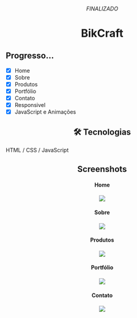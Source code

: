<h6 align="center"> 
 FINALIZADO
</h6 >
<h1 align="center"> BikCraft
</h1>

<h2> Progresso... </h2>

-  [x] Home
-  [x] Sobre
-  [x] Produtos
-  [x] Portfólio
-  [x] Contato
-  [x] Responsivel
-  [X] JavaScript e Animações

<h2 align="center"> 🛠 Tecnologias </h2>
HTML /
CSS /
JavaScript

<h2 align="center"> 
Screenshots 
</h2>

<h4 align="center"> 
Home 
</h4>
<h4 align="center"> 
<img src="https://github.com/AdilsonMJ/CURSO-FRONTEND-ORIGAMID/blob/main/BikCraft/wireframe/screenshots/home.png"  >
</h4>

<h4 align="center"> 
Sobre 
</h4>
<h4 align="center"> 
<img src="https://github.com/AdilsonMJ/CURSO-FRONTEND-ORIGAMID/blob/main/BikCraft/wireframe/screenshots/sobre.png" >
</h4>

<h4 align="center"> 
Produtos 
</h4>
<h4 align="center"> 
<img src="https://github.com/AdilsonMJ/CURSO-FRONTEND-ORIGAMID/blob/main/BikCraft/wireframe/screenshots/produto.png" >
</h4>

<h4 align="center"> 
Portfólio 
</h4>
<h4 align="center"> 
<img src="https://github.com/AdilsonMJ/CURSO-FRONTEND-ORIGAMID/blob/main/BikCraft/wireframe/screenshots/portfolio.png" >
</h4>

<h4 align="center"> 
Contato 
</h4>
<h4 align="center"> 
<img src="https://github.com/AdilsonMJ/CURSO-FRONTEND-ORIGAMID/blob/main/BikCraft/wireframe/screenshots/contato.png" >
</h4>
